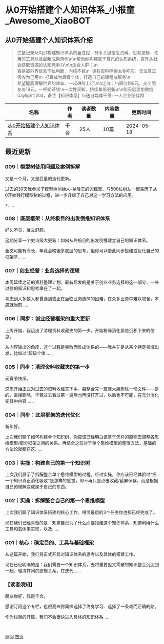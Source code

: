 # 从0开始搭建个人知识体系_小报童_Awesome_XiaoBOT

## 从0开始搭建个人知识体系介绍
> 完整记录从0到1构建知识体系的全过程，分享关键信息资料、思考逻辑、使用的工具以及最新成果范例\n\n帮助你构建属于自己的认知系统，提升从社会获取资源的认知竞争力\n\n适合人群：\n·  
容易被外界信息干扰判断，内核不稳\n· 课程资料存得太多吃灰，无法真正吸收为己用\n· 打算成为超级个体，打造自己的课程或服务\n·  
希望提高理解世界的效率，一起进阶上行\n\n定价：\n原价199元，交个朋友价19元，一杯奶茶钱\n一次性买断，持续每周更新\n\n购买后添加微信Daylight1203，备注【知识体系】\n送自媒体干货+一人企业陪伴群  
  


|名称|作者|读者数量|内容数量|更新时间|
|---|---|---|---|---|
|[从0开始搭建个人知识体系](https://xiaobot.net/p/system001?refer=9c3f1c95-a052-465a-9902-f6d75080262a)|千合|25人|10篇|2024-05-18|

## 最近更新
### 009｜模型树使用问题及案例拆解

又是一个月，又是巨量的迭代更新。

过去的30天我参加了模型树创始人-兰陵王的训练营，与500位树友一起亲历了从0开始践行模型树的过程，进一步升级了自己对这一学习方法的应用。

<......

### 008｜底层框架：从终极目的出发倒推知识体系

好久不见，展文舒颜。

这期分享一个史诗级大更新：如何从终极目的出发倒推建立自己的知识体系。

全文可能有点长，毕竟会唠很多底层的思考，但你可以借此同步搭建或优化自己的框架基......

### 007｜创业经营：业务选择的逻辑

本周延续之前的资料整理计划。最有启发的是关于创业业务选择的这一部分，一些过往的知识和思考串在了一起。

考虑到大多数人都曾遇到或正在面临业务选择的困难，在众多业务中难以取舍，本周就当前......

### 006｜同步：创业经营框架的重大更新

上周开始，我迈出了清理资料收藏夹的第一步，开始粉碎消化那些沉积下来的信息。

从内容输出的角度，这个过程是零散而难成体系的——我并非是从某个特定领域出发，比如以“超级个体......

### 005｜同步：清理资料收藏夹的第一步

元宵节快乐。

这周开始正式对过去的资料收藏夹下手，每整合完一篇就大胆删除一份文件——是的，直接删除，毕竟过去看过第一遍后也再没打开过，以后也不可能，在充分消化完其中内容......

### 004｜同步：底层框架的迭代优化

新年好。

上次我们聊了如何构建单个知识树，你应该已经明白该基于怎样的原则去调整各思维模型/细分框架之间的关系。再结合之前对于单个思维模型的整理方法，基础的方法论就都在这......

### 003｜实操：构建自己的第一个知识树

上次我们展示了拆解整合单个思维模型的过程。经过实操，你应该已经体验过“把一个知识真正消化吸收”是怎样的感觉，即不再只是点击收藏/截屏保存，而是根据自己的理解变成属于自己的东西。

### 002｜实操：拆解整合自己的第一个思维模型

上次我们聊了知识体系搭建的核心工作，相信最后的3个任务你也都已经完成了。

现在我们已经具备的是：知道自己为了什么而要搭建这个知识体系，知道利用什么工具和载体来实现，以及......

### 001｜核心：确定目的、工具与基础框架

从这篇开始，我们将正式开启对知识体系的思考以及具体的搭建工作。

现在已经明确的是：我们需要一个知识体系，去将重要但又零散的知识整合沉淀到一起，理清其间的逻辑关系，在迭代......

### 【读者须知】

朋友你好，我是千合。

感谢订阅这个专栏，也很高兴你同样选择了终身学习、选择了一条难而正确的路。

作为栏目的开篇，我们不会很快进入具体的知识体系......


<a href="https://github.com/Reno9527/awesome-xiaobot" style="color: white; text-decoration: none;">awesome-xiaobot</a>

返回 [首页](../README.md)
